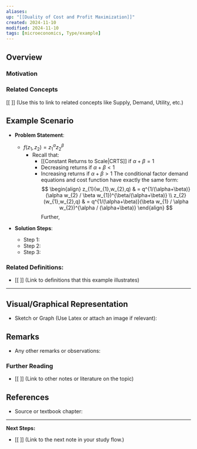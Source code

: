 ```yaml
---
aliases: 
up: "[[Duality of Cost and Profit Maximization]]"
created: 2024-11-10
modified: 2024-11-10
tags: [microeconomics, Type/example]
---
```



## Overview

### Motivation 

### Related Concepts
[[ ]] (Use this to link to related concepts like Supply, Demand, Utility, etc.)



## Example Scenario
- **Problem Statement**:  
	- $f(z_{1},z_{2})=z_{1}^{\alpha}z_{2}^{\beta}$
		- Recall that: 
			- [[Constant Returns to Scale|CRTS]] if $\alpha+\beta=1$
			- Decreasing returns if $\alpha+\beta<1$
			- Increasing returns if $\alpha+\beta>1$
The conditional factor demand equations and cost function have exactly the same form: 
	  $$
\begin{align}
z_{1}(w_{1},w_{2},q)  & = q^{1/(\alpha+\beta)}(\alpha w_{2} / \beta w_{1})^{\beta/(\alpha+\beta)} \\
z_{2}(w_{1},w_{2},q) & = q^{1/(\alpha+\beta)}(\beta w_{1} / \alpha w_{2})^{\alpha / (\alpha+\beta)}
\end{align}
$$
Further,


- **Solution Steps**:
  - Step 1: 
  - Step 2: 
  - Step 3: 

### Related Definitions:
- [[ ]] (Link to definitions that this example illustrates)



---

## Visual/Graphical Representation
- Sketch or Graph (Use Latex or attach an image if relevant): 

## Remarks
- Any other remarks or observations:
  
### Further Reading
- [[ ]] (Link to other notes or literature on the topic)

## References
- Source or textbook chapter: 


---

**Next Steps:**
- [[ ]] (Link to the next note in your study flow.)

